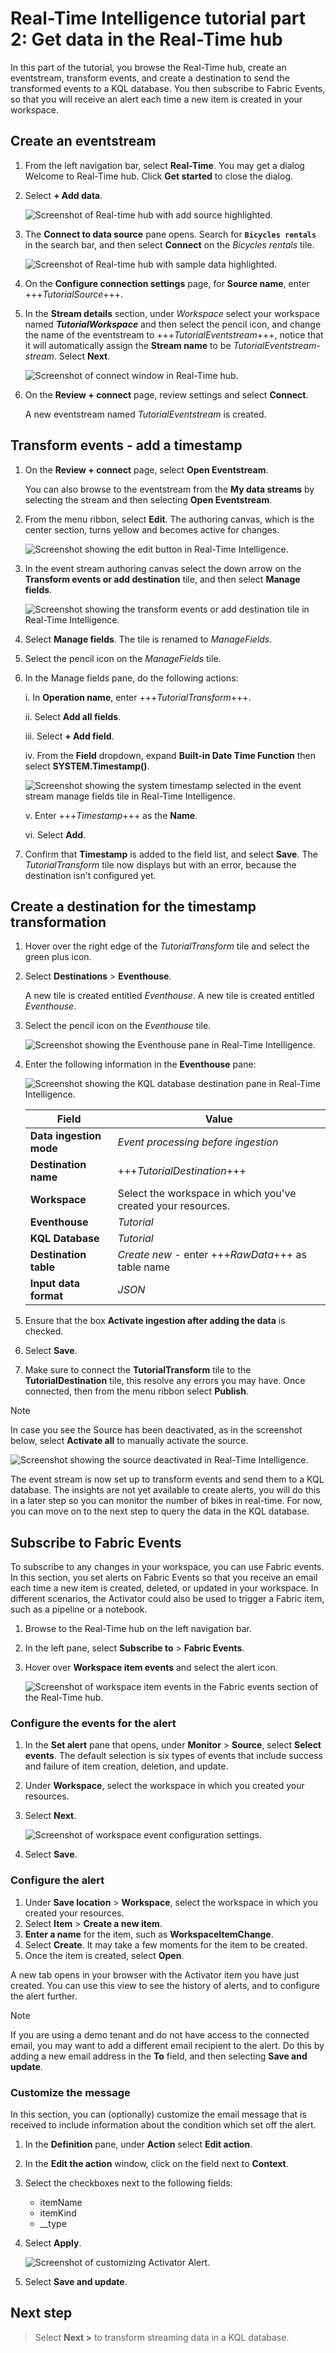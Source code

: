 # Real-Time Intelligence tutorial part 2: Get data in the Real-Time hub

In this part of the tutorial, you browse the Real-Time hub, create an eventstream, transform events, and create a destination to send the transformed events to a KQL database. You then subscribe to Fabric Events, so that you will receive an alert each time a new item is created in your workspace.

## Create an eventstream

1. From the left navigation bar, select **Real-Time**. You may get a dialog Welcome to Real-Time hub. Click **Get started** to close the dialog.

2. Select **+ Add data**.

   ![Screenshot of Real-time hub with add source highlighted.](media/add-source.png)

3. The **Connect to data source** pane opens. Search for **`Bicycles rentals`** in the search bar, and then select **Connect** on the _Bicycles rentals_ tile.

   ![Screenshot of Real-time hub with sample data highlighted.](media/sample-data.png)

4. On the **Configure connection settings** page, for **Source name**, enter +++_TutorialSource_+++.
5. In the **Stream details** section, under _Workspace_ select your workspace named **_TutorialWorkspace_** and then select the pencil icon, and change the name of the eventstream to +++_TutorialEventstream_+++, notice that it will automatically assign the **Stream name** to be _TutorialEventstream-stream_. Select **Next**.

   ![Screenshot of connect window in Real-Time hub.](media/connect-source.png)

6. On the **Review + connect** page, review settings and select **Connect**.

   A new eventstream named _TutorialEventstream_ is created.

## Transform events - add a timestamp

1. On the **Review + connect** page, select **Open Eventstream**.

   You can also browse to the eventstream from the **My data streams** by selecting the stream and then selecting **Open Eventstream**.

2. From the menu ribbon, select **Edit**. The authoring canvas, which is the center section, turns yellow and becomes active for changes.

   ![Screenshot showing the edit button in Real-Time Intelligence.](media/event-stream-edit-button.png)

3. In the event stream authoring canvas select the down arrow on the **Transform events or add destination** tile, and then select **Manage fields**.

   ![Screenshot showing the transform events or add destination tile in Real-Time Intelligence.](media/transform-events.png)

4. Select **Manage fields**. The tile is renamed to _ManageFields_.
5. Select the pencil icon on the _ManageFields_ tile.
6. In the Manage fields pane, do the following actions:

   i. In **Operation name**, enter +++_TutorialTransform_+++.

   ii. Select **Add all fields**.

   iii. Select **+ Add field**.

   iv. From the **Field** dropdown, expand **Built-in Date Time Function** then select **SYSTEM.Timestamp()**.

   ![Screenshot showing the system timestamp selected in the event stream manage fields tile in Real-Time Intelligence.](media/system-timestamp.png)

   v. Enter +++_Timestamp_+++ as the **Name**.

   vi. Select **Add**.

7. Confirm that **Timestamp** is added to the field list, and select **Save**. The _TutorialTransform_ tile now displays but with an error, because the destination isn't configured yet.

## Create a destination for the timestamp transformation

1. Hover over the right edge of the _TutorialTransform_ tile and select the green plus icon.
2. Select **Destinations** > **Eventhouse**.

   A new tile is created entitled _Eventhouse_. A new tile is created entitled _Eventhouse_.

3. Select the pencil icon on the _Eventhouse_ tile.

      ![Screenshot showing the Eventhouse pane in Real-Time Intelligence.](media/pencil-on-event-house.png)

4. Enter the following information in the **Eventhouse** pane:

   ![Screenshot showing the KQL database destination pane in Real-Time Intelligence.](media/kql-database-details.png)

   | Field                 | Value                                                        |
   | --------------------- | ------------------------------------------------------------ |
   | **Data ingestion mode** | _Event processing before ingestion_                          |
   | **Destination name**  | +++_TutorialDestination_+++                                  |
   | **Workspace**         | Select the workspace in which you've created your resources. |
   | **Eventhouse**        | _Tutorial_                                                   |
   | **KQL Database**      | _Tutorial_                                                   |
   | **Destination table** | _Create new_ - enter +++_RawData_+++ as table name     |
   | **Input data format** | _JSON_                                                       |

5. Ensure that the box **Activate ingestion after adding the data** is checked.
6. Select **Save**.
7. Make sure to connect the **TutorialTransform** tile to the **TutorialDestination** tile, this resolve any errors you may have. Once connected, then from the menu ribbon select **Publish**.

> [!NOTE]
> In case you see the Source has been deactivated, as in the screenshot below, select **Activate all** to manually activate the source.

   ![Screenshot showing the source deactivated in Real-Time Intelligence.](media/source-deactivated.png)

The event stream is now set up to transform events and send them to a KQL database. The insights are not yet available to create alerts, you will do this in a later step so you can monitor the number of bikes in real-time. For now, you can move on to the next step to query the data in the KQL database.

## Subscribe to Fabric Events

To subscribe to any changes in your workspace, you can use Fabric events. In this section, you set alerts on Fabric Events so that you receive an email each time a new item is created, deleted, or updated in your workspace. In different scenarios, the Activator could also be used to trigger a Fabric item, such as a pipeline or a notebook.

1. Browse to the Real-Time hub on the left navigation bar.
2. In the left pane, select **Subscribe to** > **Fabric Events**.
3. Hover over **Workspace item events** and select the alert icon.

    ![Screenshot of workspace item events in the Fabric events section of the Real-Time hub.](media/fabric-events.png)

### Configure the events for the alert

1. In the **Set alert** pane that opens, under **Monitor** > **Source**, select **Select events**.
    The default selection is six types of events that include success and failure of item creation, deletion, and update.

2. Under **Workspace**, select the workspace in which you created your resources.
3. Select **Next**.

    ![Screenshot of workspace event configuration settings.](media/event-types.png)

4. Select **Save**.

### Configure the alert

1. Under **Save location** > **Workspace**, select the workspace in which you created your resources.
2. Select **Item** > **Create a new item**.
3. **Enter a name** for the item, such as **WorkspaceItemChange**.
4. Select **Create**.
    It may take a few moments for the item to be created.
5. Once the item is created, select **Open**.

A new tab opens in your browser with the Activator item you have just created. You can use this view to see the history of alerts, and to configure the alert further.

> [!NOTE]
> If you are using a demo tenant and do not have access to the connected email, you may want to add a different email recipient to the alert. Do this by adding a new email address in the **To** field, and then selecting **Save and update**.

### Customize the message

In this section, you can (optionally) customize the email message that is received to include information about the condition which set off the alert.

1. In the **Definition** pane, under **Action** select **Edit action**.
2. In the **Edit the action** window, click on the field next to **Context**.
3. Select the checkboxes next to the following fields:

    * itemName
    * itemKind
    * __type

4. Select **Apply**.

    ![Screenshot of customizing Activator Alert.](media/alert-changes.png)

5. Select **Save and update**.

## Next step

> Select **Next >** to transform streaming data in a KQL database.
